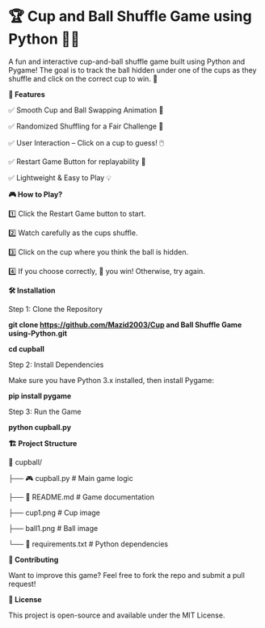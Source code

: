 # 🏆 Cup and Ball Shuffle Game using Python 🎩🎱

A fun and interactive cup-and-ball shuffle game built using Python and Pygame! The goal is to track the ball hidden under one of the cups as they shuffle and click on the correct cup to win. 🎉


**🚀 Features**

✅ Smooth Cup and Ball Swapping Animation 🎥

✅ Randomized Shuffling for a Fair Challenge 🔀

✅ User Interaction – Click on a cup to guess! 🖱️

✅ Restart Game Button for replayability 🔄

✅ Lightweight & Easy to Play 💡

**🎮 How to Play?**

1️⃣ Click the Restart Game button to start.

2️⃣ Watch carefully as the cups shuffle.

3️⃣ Click on the cup where you think the ball is hidden.

4️⃣ If you choose correctly, 🎉 you win! Otherwise, try again.

**🛠️ Installation**

Step 1: Clone the Repository

**git clone https://github.com/Mazid2003/Cup and Ball Shuffle Game using-Python.git**

**cd cupball**

Step 2: Install Dependencies

Make sure you have Python 3.x installed, then install Pygame:

**pip install pygame**

Step 3: Run the Game

**python cupball.py**

**🏗️ Project Structure**

📂 cupball/

├── 🎮 cupball.py        # Main game logic

├── 📜 README.md              # Game documentation

├── cup1.png                   # Cup image

├── ball1.png                  # Ball image

└── 📜 requirements.txt       # Python dependencies


**🤝 Contributing**

Want to improve this game? Feel free to fork the repo and submit a pull request!

**📝 License**

This project is open-source and available under the MIT License.


